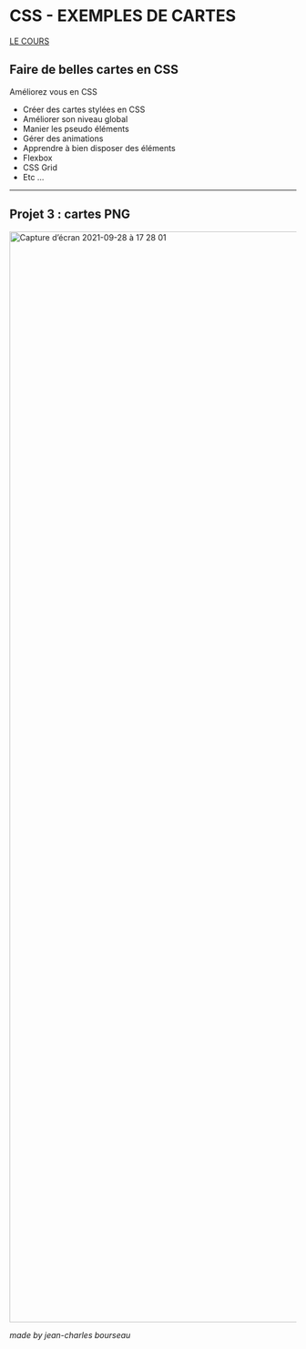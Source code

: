 # CSS - EXEMPLES DE CARTES

[LE COURS](https://www.udemy.com/course/faire-de-belles-cartes-en-css/)

## Faire de belles cartes en CSS
Améliorez vous en CSS

- Créer des cartes stylées en CSS
- Améliorer son niveau global
- Manier les pseudo éléments
- Gérer des animations
- Apprendre à bien disposer des éléments
- Flexbox
- CSS Grid
- Etc …

---
## Projet 3 : cartes PNG

<img width="1916" alt="Capture d’écran 2021-09-28 à 17 28 01" src="https://user-images.githubusercontent.com/5016747/135118188-86748a2b-6960-48db-bf90-1968203679c4.png">

*made by jean-charles bourseau*

